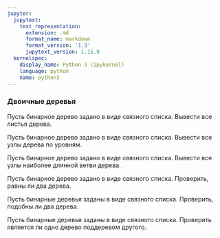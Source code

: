 ```yaml
---
jupyter:
  jupytext:
    text_representation:
      extension: .md
      format_name: markdown
      format_version: '1.3'
      jupytext_version: 1.15.0
  kernelspec:
    display_name: Python 3 (ipykernel)
    language: python
    name: python3
---
```


### Двоичные деревья


Пусть бинарное дерево задано в виде связного списка.
Вывести все листья дерева.


Пусть бинарное дерево задано в виде связного списка.
Вывести все узлы дерева по уровням.


Пусть бинарное дерево задано в виде связного списка.
Вывести все узлы наиболее длинной ветви дерева.


Пусть бинарное дерево задано в виде связного списка.
Проверить, равны ли два дерева.


Пусть бинарные деревья заданы в виде связного списка.
Проверить, подобны ли два дерева.


Пусть бинарные деревья заданы в виде связного списка.
Проверить является ли одно дерево поддеревом другого.

